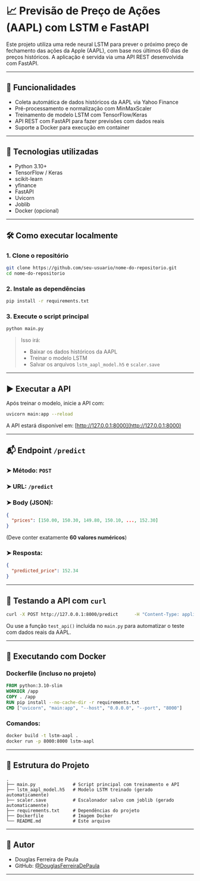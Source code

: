 # 📈 Previsão de Preço de Ações (AAPL) com LSTM e FastAPI

Este projeto utiliza uma rede neural LSTM para prever o próximo preço de fechamento das ações da Apple (AAPL), com base nos últimos 60 dias de preços históricos. A aplicação é servida via uma API REST desenvolvida com FastAPI.

---

## 🚀 Funcionalidades

- Coleta automática de dados históricos da AAPL via Yahoo Finance
- Pré-processamento e normalização com MinMaxScaler
- Treinamento de modelo LSTM com TensorFlow/Keras
- API REST com FastAPI para fazer previsões com dados reais
- Suporte a Docker para execução em container

---

## 🧩 Tecnologias utilizadas

- Python 3.10+
- TensorFlow / Keras
- scikit-learn
- yfinance
- FastAPI
- Uvicorn
- Joblib
- Docker (opcional)

---

## 🛠️ Como executar localmente

### 1. Clone o repositório

```bash
git clone https://github.com/seu-usuario/nome-do-repositorio.git
cd nome-do-repositorio
```

### 2. Instale as dependências

```bash
pip install -r requirements.txt
```

### 3. Execute o script principal

```bash
python main.py
```

> Isso irá:
> - Baixar os dados históricos da AAPL
> - Treinar o modelo LSTM
> - Salvar os arquivos `lstm_aapl_model.h5` e `scaler.save`

---

## ▶️ Executar a API

Após treinar o modelo, inicie a API com:

```bash
uvicorn main:app --reload
```

A API estará disponível em: [http://127.0.0.1:8000](http://127.0.0.1:8000)

---

## 📬 Endpoint `/predict`

### ➤ Método: `POST`

### ➤ URL: `/predict`

### ➤ Body (JSON):

```json
{
  "prices": [150.00, 150.30, 149.80, 150.10, ..., 152.30]
}
```

(Deve conter exatamente **60 valores numéricos**)

### ➤ Resposta:

```json
{
  "predicted_price": 152.34
}
```

---

## 🧪 Testando a API com `curl`

```bash
curl -X POST http://127.0.0.1:8000/predict      -H "Content-Type: application/json"      -d '{"prices": [150.00, 150.30, 149.80, 150.10, ..., 152.30]}'
```

Ou use a função `test_api()` incluída no `main.py` para automatizar o teste com dados reais da AAPL.

---

## 🐳 Executando com Docker

### Dockerfile (incluso no projeto)

```dockerfile
FROM python:3.10-slim
WORKDIR /app
COPY . /app
RUN pip install --no-cache-dir -r requirements.txt
CMD ["uvicorn", "main:app", "--host", "0.0.0.0", "--port", "8000"]
```

### Comandos:

```bash
docker build -t lstm-aapl .
docker run -p 8000:8000 lstm-aapl
```

---

## 📂 Estrutura do Projeto

```
.
├── main.py              # Script principal com treinamento e API
├── lstm_aapl_model.h5   # Modelo LSTM treinado (gerado automaticamente)
├── scaler.save          # Escalonador salvo com joblib (gerado automaticamente)
├── requirements.txt     # Dependências do projeto
├── Dockerfile           # Imagem Docker
└── README.md            # Este arquivo
```

---

## 👤 Autor

- Douglas Ferreira de Paula
- GitHub: [@DouglasFerreiraDePaula](https://github.com/DouglasFerreiraDePaula)

---

